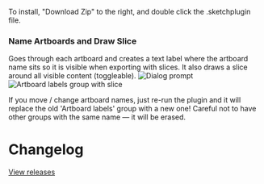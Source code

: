 To install, "Download Zip" to the right, and double click the .sketchplugin file.

### Name Artboards and Draw Slice
Goes through each artboard and creates a text label where the artboard name sits so it is visible when exporting with slices. It also draws a slice around all visible content (toggleable).
![Dialog prompt](http://cl.ly/image/1v0z3L1l2P2e/Image%202015-01-07%20at%203.43.50%20PM.png)
![Artboard labels group with slice](http://cl.ly/image/3t1R0i2M030e/Image%202015-01-07%20at%203.44.50%20PM.png)

If you move / change artboard names, just re-run the plugin and it will replace the old 'Artboard labels' group with a new one! Careful not to have other groups with the same name — it will be erased.

# Changelog
[View releases](https://github.com/tarngerine/sketch-name-artboards/releases)
